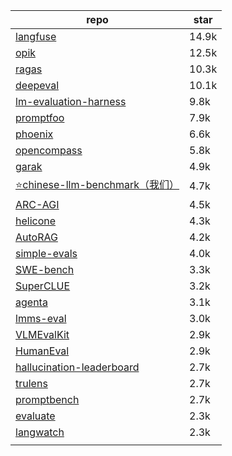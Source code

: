 | repo                                                                              |star|
|-----------------------------------------------------------------------------------|----|
| [langfuse](https://github.com/langfuse/langfuse)                                  |14.9k|
| [opik](https://github.com/comet-ml/opik)                                          |12.5k|
| [ragas](https://github.com/explodinggradients/ragas)                              |10.3k|
| [deepeval](https://github.com/confident-ai/deepeval)                              |10.1k|
| [lm-evaluation-harness](https://github.com/EleutherAI/lm-evaluation-harness)      |9.8k|
| [promptfoo](https://github.com/promptfoo/promptfoo)                               |7.9k|
| [phoenix](https://github.com/Arize-ai/phoenix)                                    |6.6k|
| [opencompass](https://github.com/open-compass/opencompass)                        |5.8k|
| [garak](https://github.com/NVIDIA/garak)                                          |4.9k|
| [⭐chinese-llm-benchmark（我们）](https://github.com/jeinlee1991/chinese-llm-benchmark)  |4.7k|
| [ARC-AGI](https://github.com/fchollet/ARC-AGI)                                    |4.5k|
| [helicone](https://github.com/Helicone/helicone)                                  |4.3k|
| [AutoRAG](https://github.com/Marker-Inc-Korea/AutoRAG)                            |4.2k|
| [simple-evals](https://github.com/openai/simple-evals)                            |4.0k|
| [SWE-bench](https://github.com/SWE-bench/SWE-bench)                               |3.3k|
| [SuperCLUE](https://github.com/CLUEbenchmark/SuperCLUE)                           |3.2k|
| [agenta](https://github.com/Agenta-AI/agenta)                                     |3.1k|
| [lmms-eval](https://github.com/EvolvingLMMs-Lab/lmms-eval)                        |3.0k|
| [VLMEvalKit](https://github.com/open-compass/VLMEvalKit)                          |2.9k|
| [HumanEval](https://github.com/openai/human-eval)                                 |2.9k|
| [hallucination-leaderboard](https://github.com/vectara/hallucination-leaderboard) |2.7k|
| [trulens](https://github.com/truera/trulens)                                      |2.7k|
| [promptbench](https://github.com/microsoft/promptbench)                           |2.7k|
| [evaluate](https://github.com/huggingface/evaluate)                               |2.3k|
| [langwatch](https://github.com/langwatch/langwatch)                               |2.3k|
|                                                                                   ||